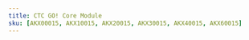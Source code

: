 ```yaml
---
title: CTC GO! Core Module
sku: [AKX00015, AKX10015, AKX20015, AKX30015, AKX40015, AKX60015]
---
```

